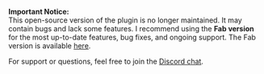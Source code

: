 **Important Notice:**  
This open-source version of the plugin is no longer maintained. It may contain bugs and lack some features. I recommend using the **Fab version** for the most up-to-date features, bug fixes, and ongoing support. The Fab version is available [here](https://www.fab.com/listings/8633368b-b19b-48e8-8d9d-40fddf5c7647).

For support or questions, feel free to join the [Discord chat](https://georgy.dev/discord).